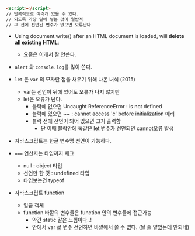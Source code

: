 ```html
<script></script>
// 반복적으로 여러개 있을 수 있다.
// 되도록 가장 밑에 넣는 것이 일반적
// 그 전에 선언된 변수가 없으면 오류난다
```

- Using document.write() after an HTML document is loaded, will **delete all existing HTML**:
  - 요즘은 이래서 잘 안쓴다.
- `alert` 와 `console.log`를 많이 쓴다.

- `let` 은 `var` 의 모자란 점을 채우기 위해 나온 녀석 (2015)
  - var는 선언이 뒤에 있어도 오류가 나지 않지만
  - let은 오류가 난다.
    - 블락에 없으면 Uncaught ReferenceError : is not defined
    - 블락에 있으면 ~~ : cannot access 'c' before initialization 에러
    - 블락 전에 선언이 되어 있으면 그거 출력함
      - 단 이때 블락안에 똑같은 let 변수가 선언되면 cannot오류 발생

- 자바스크립트는 한글 변수명 선언이 가능하다.
- `===` 연산자는 타입까지 체크
  - null : object 타입
  - 선언만 한 것 : undefined 타입
  - 타입보는건 typeof
- 자바스크립트 function
  - 일급 객체
  - function 바깥의 변수들은 function 안의 변수들에 접근가능
    - 약간 static 같은 느낌이다..!
    - 안에서 var 로 변수 선언하면 바깥에서 쓸 수 없다. (될 줄 알았는데 안되네)